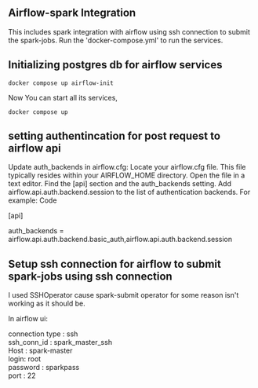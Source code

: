 ## Airflow-spark Integration

This includes spark integration with airflow using ssh connection to submit the spark-jobs.
Run the 'docker-compose.yml' to run the services.  


## Initializing postgres db for airflow services  

```
docker compose up airflow-init  
```

Now You can start all its services,  

```
docker compose up  
```




## setting authentincation for post request to airflow api



Update auth_backends in airflow.cfg:
Locate your airflow.cfg file. This file typically resides within your AIRFLOW_HOME directory. 
Open the file in a text editor.
Find the [api] section and the auth_backends setting. 
Add airflow.api.auth.backend.session to the list of authentication backends. For example: 
Code


[api]


auth_backends = airflow.api.auth.backend.basic_auth,airflow.api.auth.backend.session 


## Setup ssh connection for airflow to submit spark-jobs using ssh connection

I used SSHOperator cause spark-submit operator for some reason isn't working as it should be.


In airflow ui: 

connection type : ssh  
ssh_conn_id : spark_master_ssh  
Host : spark-master  
login: root  
password : sparkpass  
port : 22   
